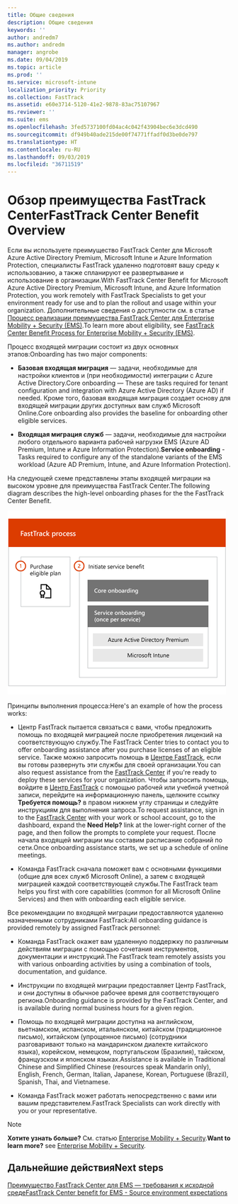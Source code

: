 ```yaml
---
title: Общие сведения
description: Общие сведения
keywords: ''
author: andredm7
ms.author: andredm
manager: angrobe
ms.date: 09/04/2019
ms.topic: article
ms.prod: ''
ms.service: microsoft-intune
localization_priority: Priority
ms.collection: FastTrack
ms.assetid: e60e3714-5120-41e2-9878-83ac75107967
ms.reviewer: ''
ms.suite: ems
ms.openlocfilehash: 3fed5737100fd04ac4c042f43904bec6e3dcd490
ms.sourcegitcommit: df949b40ade215de00f74771ffadf0d3be0de797
ms.translationtype: HT
ms.contentlocale: ru-RU
ms.lasthandoff: 09/03/2019
ms.locfileid: "36711519"
---
```

# <a name="fasttrack-center-benefit-overview"></a><span data-ttu-id="c253a-103">Обзор преимущества FastTrack Center</span><span class="sxs-lookup"><span data-stu-id="c253a-103">FastTrack Center Benefit Overview</span></span>

<span data-ttu-id="c253a-104">Если вы используете преимущество FastTrack Center для Microsoft Azure Active Directory Premium, Microsoft Intune и Azure Information Protection, специалисты FastTrack удаленно подготовят вашу среду к использованию, а также спланируют ее развертывание и использование в организации.</span><span class="sxs-lookup"><span data-stu-id="c253a-104">With FastTrack Center Benefit for Microsoft Azure Active Directory Premium, Microsoft Intune, and Azure Information Protection, you work remotely with FastTrack Specialists to get your environment ready for use and to plan the rollout and usage within your organization.</span></span> <span data-ttu-id="c253a-105">Дополнительные сведения о доступности см. в статье [Процесс реализации преимущества FastTrack Center для Enterprise Mobility + Security (EMS)](EMS-fasttrack-process.md).</span><span class="sxs-lookup"><span data-stu-id="c253a-105">To learn more about eligibility, see [FastTrack Center Benefit Process for Enterprise Mobility + Security (EMS)](EMS-fasttrack-process.md).</span></span>

<span data-ttu-id="c253a-106">Процесс входящей миграции состоит из двух основных этапов:</span><span class="sxs-lookup"><span data-stu-id="c253a-106">Onboarding has two major components:</span></span>

-   <span data-ttu-id="c253a-107">**Базовая входящая миграция** — задачи, необходимые для настройки клиентов и (при необходимости) интеграции с Azure Active Directory.</span><span class="sxs-lookup"><span data-stu-id="c253a-107">Core onboarding — These are tasks required for tenant configuration and integration with Azure Active Directory (Azure AD) if needed.</span></span> <span data-ttu-id="c253a-108">Кроме того, базовая входящая миграция создает основу для входящей миграции других доступных вам служб Microsoft Online.</span><span class="sxs-lookup"><span data-stu-id="c253a-108">Core onboarding also provides the baseline for onboarding other eligible services.</span></span>

-   <span data-ttu-id="c253a-109">**Входящая миграция служб** — задачи, необходимые для настройки любого отдельного варианта рабочей нагрузки EMS (Azure AD Premium, Intune и Azure Information Protection).</span><span class="sxs-lookup"><span data-stu-id="c253a-109">**Service onboarding** - Tasks required to configure any of the standalone variants of the EMS workload (Azure AD Premium, Intune, and Azure Information Protection).</span></span>

<span data-ttu-id="c253a-110">На следующей схеме представлены этапы входящей миграции на высоком уровне для преимущества FastTrack Center.</span><span class="sxs-lookup"><span data-stu-id="c253a-110">The following diagram describes the high-level onboarding phases for the the FastTrack Center Benefit.</span></span>

![Этапы входящей миграции на высоком уровне с использованием преимущества FastTrack Center](./media/ft-onboarding-process.png)

<span data-ttu-id="c253a-112">Принципы выполнения процесса:</span><span class="sxs-lookup"><span data-stu-id="c253a-112">Here's an example of how the process works:</span></span>

- <span data-ttu-id="c253a-113">Центр FastTrack пытается связаться с вами, чтобы предложить помощь по входящей миграцией после приобретения лицензий на соответствующую службу.</span><span class="sxs-lookup"><span data-stu-id="c253a-113">The FastTrack Center tries to contact you to offer onboarding assistance after you purchase licenses of an eligible service.</span></span> <span data-ttu-id="c253a-114">Также можно запросить помощь в [Центре FastTrack](https://go.microsoft.com/fwlink/?linkid=780698), если вы готовы развернуть эти службы для своей организации.</span><span class="sxs-lookup"><span data-stu-id="c253a-114">You can also request assistance from the [FastTrack Center](https://go.microsoft.com/fwlink/?linkid=780698) if you're ready to deploy these services for your organization.</span></span> <span data-ttu-id="c253a-115">Чтобы запросить помощь, войдите в [Центр FastTrack](https://go.microsoft.com/fwlink/?linkid=780698) с помощью рабочей или учебной учетной записи, перейдите на информационную панель, щелкните ссылку **Требуется помощь?** в правом нижнем углу страницы и следуйте инструкциям для выполнения запроса.</span><span class="sxs-lookup"><span data-stu-id="c253a-115">To request assistance, sign in to the [FastTrack Center](https://go.microsoft.com/fwlink/?linkid=780698) with your work or school account, go to the dashboard, expand the **Need Help?** link at the lower-right corner of the page, and then follow the prompts to complete your request.</span></span> <span data-ttu-id="c253a-116">После начала входящей миграции мы составим расписание собраний по сети.</span><span class="sxs-lookup"><span data-stu-id="c253a-116">Once onboarding assistance starts, we set up a schedule of online meetings.</span></span>

-   <span data-ttu-id="c253a-117">Команда FastTrack сначала поможет вам с основными функциями (общие для всех служб Microsoft Online), а затем с входящей миграцией каждой соответствующей службы.</span><span class="sxs-lookup"><span data-stu-id="c253a-117">The FastTrack team helps you first with core capabilities (common for all Microsoft Online Services) and then with onboarding each eligible service.</span></span>

<span data-ttu-id="c253a-118">Все рекомендации по входящей миграции предоставляются удаленно назначенными сотрудниками FastTrack:</span><span class="sxs-lookup"><span data-stu-id="c253a-118">All onboarding guidance is provided remotely by assigned FastTrack personnel:</span></span>

-   <span data-ttu-id="c253a-119">Команда FastTrack окажет вам удаленную поддержку по различным действиям миграции с помощью сочетания инструментов, документации и инструкций.</span><span class="sxs-lookup"><span data-stu-id="c253a-119">The FastTrack team remotely assists you with various onboarding activities by using a combination of tools, documentation, and guidance.</span></span>

-   <span data-ttu-id="c253a-120">Инструкции по входящей миграции предоставляет Центр FastTrack, и они доступны в обычное рабочее время для соответствующего региона.</span><span class="sxs-lookup"><span data-stu-id="c253a-120">Onboarding guidance is provided by the FastTrack Center, and is available during normal business hours for a given region.</span></span>

-   <span data-ttu-id="c253a-121">Помощь по входящей миграции доступна на английском, вьетнамском, испанском, итальянском, китайском (традиционное письмо), китайском (упрощенное письмо) (сотрудники разговаривают только на мандаринском диалекте китайского языка), корейском, немецком, португальском (Бразилия), тайском, французском и японском языках.</span><span class="sxs-lookup"><span data-stu-id="c253a-121">Assistance is available in Traditional Chinese and Simplified Chinese (resources speak Mandarin only), English, French, German, Italian, Japanese, Korean, Portuguese (Brazil), Spanish, Thai, and Vietnamese.</span></span>

-   <span data-ttu-id="c253a-122">Команда FastTrack может работать непосредственно с вами или вашим представителем.</span><span class="sxs-lookup"><span data-stu-id="c253a-122">FastTrack Specialists can work directly with you or your representative.</span></span>

> [!NOTE]
> <span data-ttu-id="c253a-123">**Хотите узнать больше?** См. статью [Enterprise Mobility + Security](https://www.microsoft.com/cloud-platform/enterprise-mobility).</span><span class="sxs-lookup"><span data-stu-id="c253a-123">**Want to learn more?** see [Enterprise Mobility + Security](https://www.microsoft.com/cloud-platform/enterprise-mobility).</span></span>

## <a name="next-steps"></a><span data-ttu-id="c253a-124">Дальнейшие действия</span><span class="sxs-lookup"><span data-stu-id="c253a-124">Next steps</span></span>

[<span data-ttu-id="c253a-125">Преимущество FastTrack Center для EMS — требования к исходной среде</span><span class="sxs-lookup"><span data-stu-id="c253a-125">FastTrack Center benefit for EMS - Source environment expectations</span></span>](EMS-source-environment-expectations.md)
